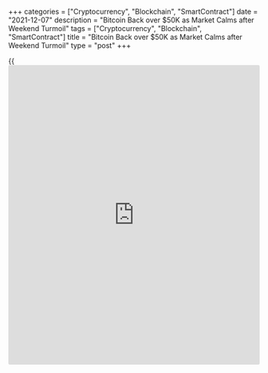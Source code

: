 +++
categories = ["Cryptocurrency", "Blockchain", "SmartContract"]
date = "2021-12-07"
description = "Bitcoin Back over $50K as Market Calms after Weekend Turmoil"
tags = ["Cryptocurrency", "Blockchain", "SmartContract"]
title = "Bitcoin Back over $50K as Market Calms after Weekend Turmoil"
type = "post"
+++

{{<iframe id="large-banner" src="https://www.bounty.group/#slide=5.0" width="100%" height="600" scrolling="no" style="border: 0px solid rgb(216, 221, 230); border-radius: 3px;">}}

HONG KONG, Dec 7 - Bitcoin rose 1.5% in early Asia on Tuesday, after
firming overnight in line with equity markets and other risk assets, but
many crypto traders remained on edge after Saturday's sharp and sudden
plunge.

The world's largest cryptocurrency was last around $50,800, having
closed a choppy day on Monday 2.2% higher.

> "The general confidence in crypto is still high and market sentiment
is coming back as we saw a general risk-on mood on Monday. Omicron’s
effect looks a lot milder than the market has digested," said Edison
Pun, senior market analyst at Saxo Markets in Hong Kong.

Tuesday's calm followed quite a storm.

Bitcoin fell as much as 22% to just under $42,000 on Saturday on a
combination of profit-taking and macro-economic concerns, but rebounded
somewhat later in the session, with thin weekend liquidity exacerbating
price moves.

Cryptocurrency analysts were not quite sure what triggered the heavy
selling. But they pointed to a plunge in margin borrowing and in fresh
futures positions, as well as to activity by large holders of [bitcoin](https://www.letsplayfx.com/blog/forex-for-bitcoin/) as
evidence of mass liquidation.

That crash was the biggest since a 31% collapse in [bitcoin](https://www.letsplayfx.com/blog/forex-for-bitcoin/)'s price on
May 19. According to cryptocurrency analytics platform Coinglass,
[bitcoin](https://www.letsplayfx.com/blog/forex-for-bitcoin/)'s market capitalisation has fallen to about $932 billion from
$1.25 trillion on Oct. 21.

Bitcoin set a new record high of $69,000 on Nov. 10.

Ether , the world's second largest cryptocurrency, was last down 0.3% to
$4,340.

Against its larger peer, ether sat at 0.085 [bitcoin](https://www.letsplayfx.com/blog/forex-for-bitcoin/), just off Monday's
near four year top.

_Reporting by Alun John; Editing by Ana Nicolaci da Costa_

_Source:[Reuters][1]_

   1. /geturl/index/ebb313ada14975822fefb8d9070ad4395fd05ec5/